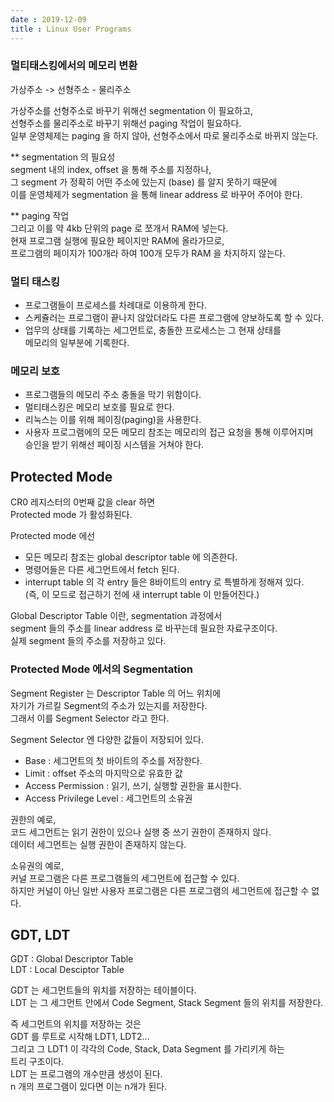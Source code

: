 ```yaml
---
date : 2019-12-09
title : Linux User Programs
---
```


### 멀티태스킹에서의 메모리 변환
가상주소 -> 선형주소 - 물리주소

가상주소를 선형주소로 바꾸기 위해선 segmentation 이 필요하고,  
선형주소를 물리주소로 바꾸기 위해선 paging 작업이 필요하다.  
일부 운영체제는 paging 을 하지 않아, 선형주소에서 따로 물리주소로 바뀌지 않는다.   

** segmentation 의 필요성  
segment 내의 index, offset 을 통해 주소를 지정하나,  
그 segment 가 정확히 어떤 주소에 있는지 (base) 를 알지 못하기 때문에  
이를 운영체제가 segmentation 을 통해 linear address 로 바꾸어 주어야 한다.  
  
** paging 작업  
그리고 이를 약 4kb 단위의 page 로 쪼개서 RAM에 넣는다.  
현재 프로그램 실행에 필요한 페이지만 RAM에 올라가므로,  
프로그램의 페이지가 100개라 하여 100개 모두가 RAM 을 차지하지 않는다.  


### 멀티 태스킹

- 프로그램들이 프로세스를 차례대로 이용하게 한다.  
- 스케쥴러는 프로그램이 끝나지 않았더라도 다른 프로그램에 양보하도록 할 수 있다.  
- 업무의 상태를 기록하는 세그먼트로, 충돌한 프로세스는 그 현재 상태를  
  메모리의 일부분에 기록한다.  


### 메모리 보호

- 프로그램들의 메모리 주소 충돌을 막기 위함이다.  
- 멀티태스킹은 메모리 보호를 필요로 한다.  
- 리눅스는 이를 위해 페이징(paging)을 사용한다.  
- 사용자 프로그램에의 모든 메모리 참조는 메모리의 접근 요청을 통해 이루어지며  
  승인을 받기 위해선 페이징 시스템을 거쳐야 한다.  
  
  
## Protected Mode
CR0 레지스터의 0번째 값을 clear 하면  
Protected mode 가 활성화된다.  

Protected mode 에선  
- 모든 메모리 참조는 global descriptor table 에 의존한다.  
- 명령어들은 다른 세그먼트에서 fetch 된다.  
- interrupt table 의 각 entry 들은 8바이트의 entry 로 특별하게 정해져 있다.  
  (즉, 이 모드로 접근하기 전에 새 interrupt table 이 만들어진다.)
  
Global Descriptor Table 이란, segmentation 과정에서  
segment 들의 주소를 linear address 로 바꾸는데 필요한 자료구조이다.  
실제 segment 들의 주소를 저장하고 있다.  


### Protected Mode 에서의 Segmentation  
Segment Register 는 Descriptor Table 의 어느 위치에  
자기가 가르킬 Segment의 주소가 있는지를 저장한다.  
그래서 이를 Segment Selector 라고 한다.  

Segment Selector 엔 다양한 값들이 저장되어 있다.  

- Base : 세그먼트의 첫 바이트의 주소를 저장한다.  
- Limit : offset 주소의 마지막으로 유효한 값  
- Access Permission : 읽기, 쓰기, 실행할 권한을 표시한다.   
- Access Privilege Level : 세그먼트의 소유권  

권한의 예로,  
코드 세그먼트는 읽기 권한이 있으나 실행 중 쓰기 권한이 존재하지 않다.  
데이터 세그먼트는 실행 권한이 존재하지 않는다.  

소유권의 예로,  
커널 프로그램은 다른 프로그램들의 세그먼트에 접근할 수 있다.  
하지만 커널이 아닌 일반 사용자 프로그램은 다른 프로그램의 세그먼트에 접근할 수 없다.  


## GDT, LDT

GDT : Global Descriptor Table  
LDT : Local Desciptor Table  

GDT 는 세그먼트들의 위치를 저장하는 테이블이다.  
LDT 는 그 세그먼트 안에서 Code Segment, Stack Segment 들의 위치를 저장한다.  

즉 세그먼트의 위치를 저장하는 것은  
GDT 를 루트로 시작해 LDT1, LDT2...  
그리고 그 LDT1 이 각각의 Code, Stack, Data Segment 를 가리키게 하는  
트리 구조이다.  
LDT 는 프로그램의 개수만큼 생성이 된다.  
n 개의 프로그램이 있다면 이는 n개가 된다.  

